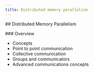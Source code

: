 ```yaml
---
title: Distributed memory parallelism
---
```


## Distributed Memory Parallelism

### Overview

* Concepts
* Point to point communication
* Collective communication
* Groups and communicators
* Advanced communications concepts
